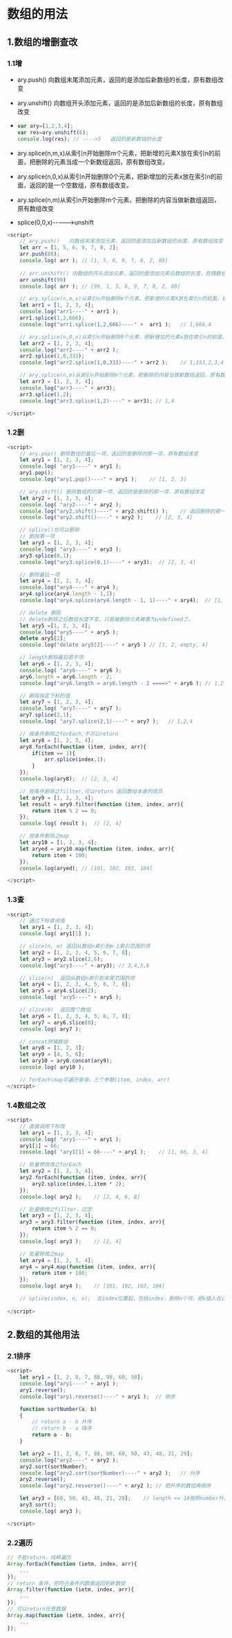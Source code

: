 # 数组的用法

## 1.数组的增删查改

### 1.1增

- ary.push()   向数组末尾添加元素，返回的是添加后新数组的长度，原有数组改变

- ary.unshift()  向数组开头添加元素，返回的是添加后新数组的长度，原有数组改变

- ```js
  var ary=[1,2,3,4];
  var res=ary.unshift(6);
  console.log(res); // ---->5   返回的是新数组的长度
  ```

- ary.splice(n,m,x)从索引n开始删除m个元素，把新增的元素X放在索引n的前面，把删除的元素当成一个新数组返回，原有数组改变。

- ary.splice(n,0,x)从索引n开始删除0个元素，把新增加的元素x放在索引n的前面，返回的是一个空数组，原有数组改变。

- ary.splice(n,m)从索引n开始删除m个元素，把删除的内容当做新数组返回，原有数组改变

- splice(0,0,x)----->unshift

```js
<script>
    // ary.push()   向数组末尾添加元素，返回的是添加后新数组的长度，原有数组改变
    let arr = [1, 5, 6, 9, 7, 8, 2];
    arr.push(88);
    console.log( arr ); // [1, 5, 6, 9, 7, 8, 2, 88]
    
    // arr.unshift() 向数组的开头添加元素，返回的是添加元素后数组的长度，怨偶数组改变
    arr.unshift(99)
    console.log( arr ); // [99, 1, 5, 6, 9, 7, 8, 2, 88]

    // ary.splice(n,m,x)从索引n开始删除m个元素，把新增的元素X放在索引n的前面，把删除的元素当成一个新数组返回，原有数组改变。
    let arr1 = [1, 2, 3, 4];
    console.log("arr1----" + arr1 );
    arr1.splice(1,2,666);
    console.log("arr1.splice(1,2,666)----" +  arr1 );   // 1,666,4

    // ary.splice(n,0,x)从索引n开始删除0个元素，把新增加的元素x放在索引n的前面，返回的是一个空数组，原有数组改变。
    let arr2 = [1, 2, 3, 4];
    console.log("arr2----" + arr2 );
    arr2.splice(1,0,333);
    console.log("arr2.splice(1,0,333)----" + arr2 );    // 1,333,2,3,4

    // ary.splice(n,m)从索引n开始删除m个元素，把删除的内容当做新数组返回，原有数组改变
    let arr3 = [1, 2, 3, 4];
    console.log("arr3----" + arr3);
    arr3.splice(1,2);
    console.log("arr3.splice(1,2)----" + arr3); // 1,4

</script>
```

### 1.2删

```js
<script>
    // ary.pop() 删除数组的最后一项，返回的是删除的那一项，原有数组改变
    let ary1 = [1, 2, 3, 4];
    console.log( "ary1----" + ary1 );
    ary1.pop();
    console.log("ary1.pop()----" + ary1 );    // [1, 2, 3]

    // ary.shift() 删除数组的的第一项，返回的是删除的那一项，原有数组改变
    let ary2 = [1, 2, 3, 4];
    console.log( "ary2----" + ary2 );
    console.log("ary2.shift()----" + ary2.shift() );    // 返回删除的那一项---->1，pop也一样
    console.log("ary2.shift()----" + ary2 );    // [2, 3, 4]

    // splice()也可以删除
    // 删除第一项
    let ary3 = [1, 2, 3, 4];
    console.log( "ary3----" + ary3 );
    ary3.splice(0,1);
    console.log("ary3.splice(0,1)----" + ary3);  // [2, 3, 4]

    // 删除最后一项
    let ary4 = [1, 2, 3, 4];
    console.log("ary4----" + ary4 );
    ary4.splice(ary4.length - 1,1);
    console.log("ary4.splice(ary4.length - 1, 1)----" + ary4);  // [1, 2, 3]

    // delete 删除
	// delete删除之后数组长度不变，只是被删除元素被置为undefined了。
    let ary5 =[1, 2, 3, 4];
    console.log("ary5----" + ary5 );
    delete ary5[2];
    console.log("delete ary5[2]----" + ary5 ) // [1, 2, empty, 4]

    // length删除最后若干项
    let ary6 = [1, 2, 3, 4];
    console.log( "ary6----" + ary6 );
    ary6.length = ary6.length - 2;
    console.log("ary6.length = ary6.length - 2 ====>" + ary6 ); // 1,2

    // 删除指定下标的值
    let ary7 = [1, 2, 3, 4];
    console.log( "ary7----" + ary7 );
    ary7.splice(2,1);
    console.log( "ary7.splice(2,1)----" + ary7 );   // 1,2,4

    // 按条件删除之forEach,不可以return
    let ary8 = [1, 2, 3, 4];
    ary8.forEach(function (item, index, arr){
        if(item == 1){
            arr.splice(index,1);
        }
    });
    console.log(ary8);  // [2, 3, 4]

    // 按条件删除之fillter,可以return 返回数组本身的成员
    let ary9 = [1, 2, 3, 4];
    let result = ary9.filter(function (item, index, arr){
        return item % 2 == 0;
    });
    console.log( result );  // [2, 4]

    // 按条件删除之map
    let ary10 = [1, 2, 3, 4];
    let aryed = ary10.map(function (item, index, arr){
        return item + 100;
    });
    console.log(aryed); // [101, 102, 103, 104]

</script>
```

### 1.3查

```js
<script>
    // 通过下标查询值
    let ary1 = [1, 2, 3, 4];
    console.log( ary1[1] );

    // slice(n, m) 返回从数组n索引到m-1索引范围的项
    let ary2 = [1, 2, 3, 4, 5, 6, 7, 8];
    let ary3 = ary2.slice(2,6);
    console.log("ary3----" + ary3); // 3,4,5,6

    // slice(n)  返回从数组n索引到末尾范围的项
    let ary4 = [1, 2, 3, 4, 5, 6, 7, 8];
    let ary5 = ary4.slice(2);
    console.log( "ary5----" + ary5 );

    // slice(0)  返回整个数组
    let ary6 = [1, 2, 3, 4, 5, 6, 7, 8];
    let ary7 = ary6.slice(0);
    console.log( ary7 );

    // concat拼接数组
    let ary8 = [1, 2, 3];
    let ary9 = [4, 5, 6];
    let ary10 = ary8.concat(ary9);
    console.log( ary10 );

    // forEach\map可遍历查询，三个参数(item, index, arr)
</script>
```

### 1.4数组之改

```js
<script>
    // 直接调用下标改
    let ary1 = [1, 2, 3, 4];
    console.log( "ary1----" + ary1 );
    ary1[1] = 66;
    console.log( "ary1[1] = 66----" + ary1 );    // [1, 66, 3, 4]

    // 批量修改改之forEach
    let ary2 = [1, 2, 3, 4];
    ary2.forEach(function (item, index, arr){
        ary2.splice(index,1,item * 2);
    });
    console.log( ary2 );    // [2, 4, 6, 8]

    // 批量修改之fillter，过滤
    let ary3 = [1, 2, 3, 4];
    ary3 = ary3.filter(function (item, index, arr){
        return item % 2 == 0;
    });
    console.log( ary3 );    // [2, 4]

    // 批量修改之map
    let ary4 = [1, 2, 3, 4];
    ary4 = ary4.map(function (item, index, arr){
        return item + 100;
    });
    console.log( ary4 );    // [101, 102, 103, 104]

    // splice(index, n, x);  在index位置起，包括index，删除n个项，把x插入在index位置
    
</script>
```

## 2.数组的其他用法

### 2.1排序

```js
<script>
    let ary1 = [1, 2, 8, 7, 88, 90, 60, 50];
    console.log("ary1----" + ary1 );
    ary1.reverse();
    console.log("ary1.reverse()----" + ary1 );  // 倒序

    function sortNumber(a, b)
    {
        // return a - b 升序
        // return b - a 降序
        return a - b;
    }

    let ary2 = [1, 2, 8, 7, 88, 90, 60, 50, 43, 48, 21, 29];
    console.log("ary2----" + ary2 );
    ary2.sort(sortNumber);
    console.log("ary2.sort(sortNumber)----" + ary2 );   // 升序
    ary2.reverse();
    console.log("ary2.resverse()----" + ary2 ); // 把升序的数组再倒序

    let ary3 = [60, 50, 43, 48, 21, 29];    // length <= 10按照number升序，length > 10 按照字符串规则排序
    ary3.sort();
    console.log( ary3 );

</script>
```

### 2.2遍历

```js
// 不能return，纯粹遍历
Array.forEach(function (ietm, index, arr){
	...
});
// return 条件，把符合条件的数据返回到新数组
Array.filter(function (ietm, index, arr){
	...
});
// 可以return任意数据
Array.map(function (ietm, index, arr){
	...
});
```

